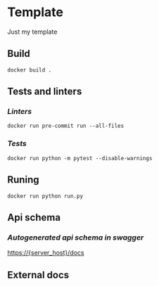 # Template

Just my template

## Build

`docker build . `

## Tests and linters

### _Linters_
`docker run
      pre-commit run --all-files`

### _Tests_
`docker run
      python -m pytest --disable-warnings`

## Runing

`docker run
      python run.py`

## Api schema

### _Autogenerated api schema in swagger_
[https://{server_host}/docs](http://localhost/docs)


## External docs

